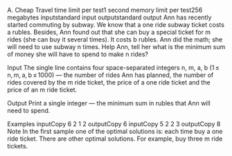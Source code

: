 A. Cheap Travel
time limit per test1 second
memory limit per test256 megabytes
inputstandard input
outputstandard output
Ann has recently started commuting by subway. We know that a one ride subway ticket costs a rubles. Besides, Ann found out that she can buy a special ticket for m rides (she can buy it several times). It costs b rubles. Ann did the math; she will need to use subway n times. Help Ann, tell her what is the minimum sum of money she will have to spend to make n rides?

Input
The single line contains four space-separated integers n, m, a, b (1 ≤ n, m, a, b ≤ 1000) — the number of rides Ann has planned, the number of rides covered by the m ride ticket, the price of a one ride ticket and the price of an m ride ticket.

Output
Print a single integer — the minimum sum in rubles that Ann will need to spend.

Examples
inputCopy
6 2 1 2
outputCopy
6
inputCopy
5 2 2 3
outputCopy
8
Note
In the first sample one of the optimal solutions is: each time buy a one ride ticket. There are other optimal solutions. For example, buy three m ride tickets.

